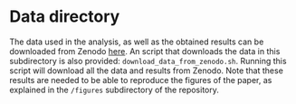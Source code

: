 # Data directory

The data used in the analysis, as well as the obtained results can be downloaded from Zenodo [here](https://zenodo.org/doi/10.5281/zenodo.10016289). An script that
downloads the data in this subdirectory is also provided: `download_data_from_zenodo.sh`. Running this script will download
all the data and results from Zenodo. Note that these results are needed to be able to reproduce the figures of the paper, as 
explained in the `/figures` subdirectory of the repository.
